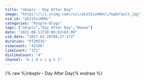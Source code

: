 ```yaml
---
title: "nbsplv - Day After Day"
image: "https:\/\/i.ytimg.com\/vi\/pk215siHKHc\/hqdefault.jpg"
vid_id: "pk215siHKHc"
categories: "People-Blogs"
tags: ["nbsplv","Day After Day","House"]
date: "2021-06-11T20:08:02+03:00"
vid_date: "2017-02-28T04:27:17Z"
duration: "PT2M23S"
viewcount: "41506"
likeCount: "371"
dislikeCount: "4"
channel: "m i d n i g h t"
---
```

{% raw %}nbsplv - Day After Day{% endraw %}
